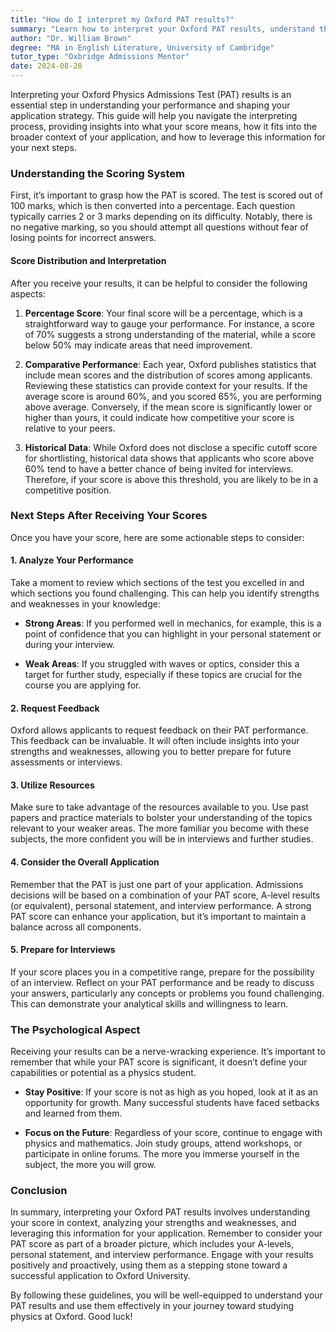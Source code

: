 ```yaml
---
title: "How do I interpret my Oxford PAT results?"
summary: "Learn how to interpret your Oxford PAT results, understand the scoring system, and leverage your score for a successful application strategy."
author: "Dr. William Brown"
degree: "MA in English Literature, University of Cambridge"
tutor_type: "Oxbridge Admissions Mentor"
date: 2024-08-28
---
```


Interpreting your Oxford Physics Admissions Test (PAT) results is an essential step in understanding your performance and shaping your application strategy. This guide will help you navigate the interpreting process, providing insights into what your score means, how it fits into the broader context of your application, and how to leverage this information for your next steps.

### Understanding the Scoring System

First, it’s important to grasp how the PAT is scored. The test is scored out of 100 marks, which is then converted into a percentage. Each question typically carries 2 or 3 marks depending on its difficulty. Notably, there is no negative marking, so you should attempt all questions without fear of losing points for incorrect answers.

#### Score Distribution and Interpretation

After you receive your results, it can be helpful to consider the following aspects:

1. **Percentage Score**: Your final score will be a percentage, which is a straightforward way to gauge your performance. For instance, a score of 70% suggests a strong understanding of the material, while a score below 50% may indicate areas that need improvement.

2. **Comparative Performance**: Each year, Oxford publishes statistics that include mean scores and the distribution of scores among applicants. Reviewing these statistics can provide context for your results. If the average score is around 60%, and you scored 65%, you are performing above average. Conversely, if the mean score is significantly lower or higher than yours, it could indicate how competitive your score is relative to your peers.

3. **Historical Data**: While Oxford does not disclose a specific cutoff score for shortlisting, historical data shows that applicants who score above 60% tend to have a better chance of being invited for interviews. Therefore, if your score is above this threshold, you are likely to be in a competitive position.

### Next Steps After Receiving Your Scores

Once you have your score, here are some actionable steps to consider:

#### 1. **Analyze Your Performance**

Take a moment to review which sections of the test you excelled in and which sections you found challenging. This can help you identify strengths and weaknesses in your knowledge:

- **Strong Areas**: If you performed well in mechanics, for example, this is a point of confidence that you can highlight in your personal statement or during your interview.
  
- **Weak Areas**: If you struggled with waves or optics, consider this a target for further study, especially if these topics are crucial for the course you are applying for.

#### 2. **Request Feedback**

Oxford allows applicants to request feedback on their PAT performance. This feedback can be invaluable. It will often include insights into your strengths and weaknesses, allowing you to better prepare for future assessments or interviews.

#### 3. **Utilize Resources**

Make sure to take advantage of the resources available to you. Use past papers and practice materials to bolster your understanding of the topics relevant to your weaker areas. The more familiar you become with these subjects, the more confident you will be in interviews and further studies.

#### 4. **Consider the Overall Application**

Remember that the PAT is just one part of your application. Admissions decisions will be based on a combination of your PAT score, A-level results (or equivalent), personal statement, and interview performance. A strong PAT score can enhance your application, but it’s important to maintain a balance across all components.

#### 5. **Prepare for Interviews**

If your score places you in a competitive range, prepare for the possibility of an interview. Reflect on your PAT performance and be ready to discuss your answers, particularly any concepts or problems you found challenging. This can demonstrate your analytical skills and willingness to learn.

### The Psychological Aspect

Receiving your results can be a nerve-wracking experience. It’s important to remember that while your PAT score is significant, it doesn’t define your capabilities or potential as a physics student. 

- **Stay Positive**: If your score is not as high as you hoped, look at it as an opportunity for growth. Many successful students have faced setbacks and learned from them.
  
- **Focus on the Future**: Regardless of your score, continue to engage with physics and mathematics. Join study groups, attend workshops, or participate in online forums. The more you immerse yourself in the subject, the more you will grow.

### Conclusion

In summary, interpreting your Oxford PAT results involves understanding your score in context, analyzing your strengths and weaknesses, and leveraging this information for your application. Remember to consider your PAT score as part of a broader picture, which includes your A-levels, personal statement, and interview performance. Engage with your results positively and proactively, using them as a stepping stone toward a successful application to Oxford University.

By following these guidelines, you will be well-equipped to understand your PAT results and use them effectively in your journey toward studying physics at Oxford. Good luck!
    